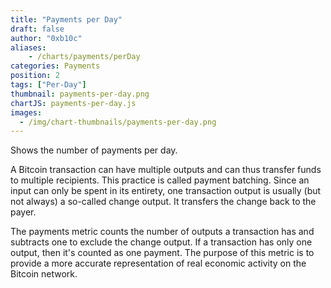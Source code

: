 ```yaml
---
title: "Payments per Day"
draft: false
author: "0xb10c"
aliases:
    - /charts/payments/perDay
categories: Payments
position: 2
tags: ["Per-Day"]
thumbnail: payments-per-day.png
chartJS: payments-per-day.js
images:
  - /img/chart-thumbnails/payments-per-day.png
---
```


Shows the number of payments per day.
<!--more-->

A Bitcoin transaction can have multiple outputs and can thus transfer funds to multiple recipients.
This practice is called payment batching.
Since an input can only be spent in its entirety, one transaction output is usually (but not always) a so-called change output.
It transfers the change back to the payer.

The payments metric counts the number of outputs a transaction has and subtracts one to exclude the change output.
If a transaction has only one output, then it's counted as one payment.
The purpose of this metric is to provide a more accurate representation of real economic activity on the Bitcoin network.
